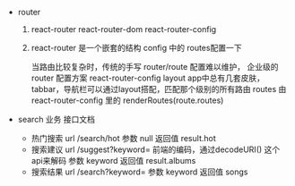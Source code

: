 - router
    1. react-router
       react-router-dom
       react-router-config

    2. react-router 是一个嵌套的结构
    config 中的 routes配置一下

        当路由比较复杂时，传统的手写 router/route 配置难以维护，
        企业级的router 配置方案 react-router-config
        layout app中总有几套皮肤，tabbar，导航栏可以通过layout搭配，匹配那个级别的所有路由
        routes 由 react-router-config 里的 renderRoutes(route.routes)

- search 业务
    接口文档
    - 热门搜索
      url  /search/hot
      参数 null 
      返回值 result.hot
    - 搜索建议
        url /suggest?keyword=    前端的编码，通过decodeURI()  这个api来解码
        参数 keyword
        返回值 result.albums
    - 搜索结果
        url /search?keyword=
        参数 keyword
        返回值 songs